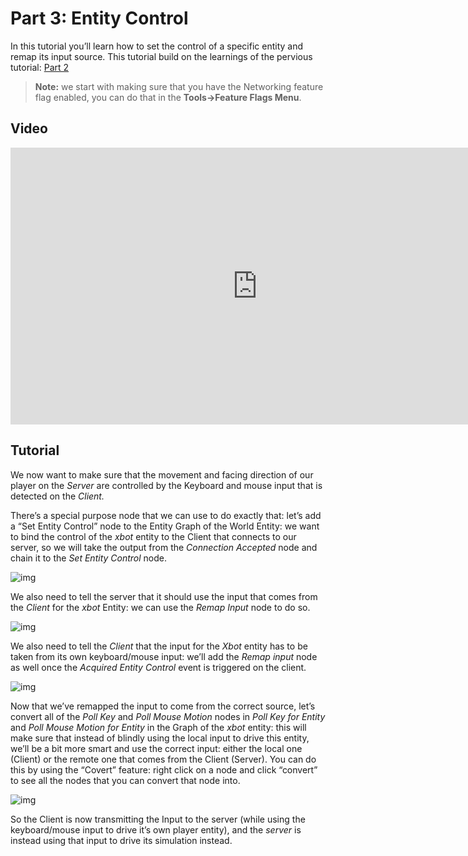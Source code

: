 # Part 3: Entity Control

In this tutorial you’ll learn how to set the control of a specific entity and remap its input source. This tutorial build on the learnings of the pervious tutorial: [Part 2]({{tutorials}}//network/animation_sample/multiple_network_instances.md)

>  **Note:**  we start with making sure that you have the Networking feature flag enabled, you can do that in the **Tools→Feature Flags Menu**. 

## Video
<iframe frameborder="0" scrolling="no" marginheight="0" marginwidth="0"width="788.54" height="443" type="text/html" src="https://www.youtube.com/embed/7nDhbiTRH8c?autoplay=0&fs=0&iv_load_policy=3&showinfo=0&rel=0&cc_load_policy=0&start=0&end=0&origin=http://ourmachinery.com"></iframe>

## Tutorial
We now want to make sure that the movement and facing direction of our player on the *Server* are controlled by the Keyboard and mouse input that is detected on the *Client.*

There’s a special purpose node that we can use to do exactly that: let’s add a “Set Entity Control” node to the Entity Graph of the World Entity: we want to bind the control of the *xbot* entity to the Client that connects to our server, so we will take the output from the *Connection Accepted* node and chain it to the *Set Entity Control* node.

![img](https://paper-attachments.dropbox.com/s_5F8ED61A9C68BDE8B9368D5E3DABD345E39CC324FB030EDE9E31314C3B7EE30F_1635342858285_image.png)

We also need to tell the server that it should use the input that comes from the *Client* for the *xbot* Entity: we can use the *Remap Input* node to do so.

![img](https://paper-attachments.dropbox.com/s_5F8ED61A9C68BDE8B9368D5E3DABD345E39CC324FB030EDE9E31314C3B7EE30F_1635342886611_image.png)

We also need to tell the *Client* that the input for the *Xbot* entity has to be taken from its own keyboard/mouse input: we’ll add the *Remap input* node as well once the *Acquired Entity Control* event is triggered on the client.

![img](https://paper-attachments.dropbox.com/s_5F8ED61A9C68BDE8B9368D5E3DABD345E39CC324FB030EDE9E31314C3B7EE30F_1635342925053_image.png)

Now that we’ve remapped the input to come from the correct source, let’s convert all of the *Poll Key* and *Poll Mouse Motion* nodes in *Poll Key for Entity* and *Poll Mouse Motion for Entity* in the Graph of the *xbot* entity: this will make sure that instead of blindly using the local input to drive this entity, we’ll be a bit more smart and use the correct input: either the local one (Client) or the remote one that comes from the Client (Server). You can do this by using the “Covert” feature: right click on a node and click “convert” to see all the nodes that you can convert that node into.

![img](https://paper-attachments.dropbox.com/s_5F8ED61A9C68BDE8B9368D5E3DABD345E39CC324FB030EDE9E31314C3B7EE30F_1635343013043_image.png)

So the Client is now transmitting the Input to the server (while using the keyboard/mouse input to drive it’s own player entity), and the *server* is instead using that input to drive its simulation instead.